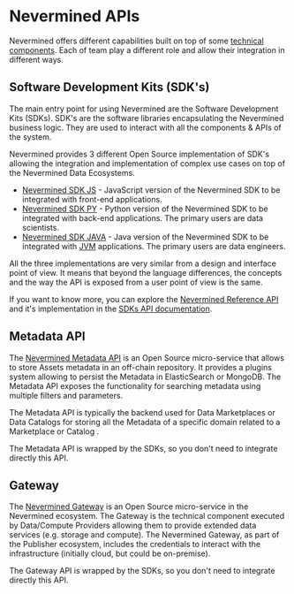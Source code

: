 # Nevermined APIs

Nevermined offers different capabilities built on top of some [technical components](../architecture/components.md).
Each of team play a different role and allow their integration in different ways.

## Software Development Kits (SDK's)

The main entry point for using Nevermined are the Software Development Kits (SDKs).
SDK's are the software libraries encapsulating the Nevermined business logic. They are used to interact with all the
components & APIs of the system.

Nevermined provides 3 different Open Source implementation of SDK's allowing the integration and implementation of
complex use cases on top of the Nevermined Data Ecosystems.

- [Nevermined SDK JS](https://github.com/nevermined-io/sdk-js) - JavaScript version of the Nevermined SDK to be
  integrated with front-end applications.
- [Nevermined SDK PY](https://github.com/nevermined-io/sdk-py) - Python version of the Nevermined SDK to be
  integrated with back-end applications. The primary users are data scientists.
- [Nevermined SDK JAVA](https://github.com/nevermined-io/sdk-java) - Java version of the Nevermined SDK to be
  integrated with [JVM](https://en.wikipedia.org/wiki/Java_virtual_machine) applications. The primary users are
  data engineers.

All the three implementations are very similar from a design and interface point of view.
It means that beyond the language differences, the concepts and the way the API is exposed from a user point of view
is the same.

If you want to know more, you can explore the [Nevermined Reference API](../api/reference/api-reference-latest.md) and it's
implementation in the [SDKs API documentation](../api/SDK.md).


## Metadata API

The [Nevermined Metadata API](https://github.com/nevermined-io/metadata)
is an Open Source micro-service that allows to store Assets metadata in an
off-chain repository. It provides a plugins system allowing to persist the
Metadata in ElasticSearch or MongoDB. The Metadata API exposes the functionality
 for searching metadata using multiple filters and parameters.

The Metadata API is typically the backend used for Data Marketplaces or Data
Catalogs for storing all the Metadata of a specific domain related to a
Marketplace or Catalog .

The Metadata API is wrapped by the SDKs, so you don't need to integrate directly this API.

## Gateway

The [Nevermined Gateway](https://github.com/nevermined-io/gateway) is an
Open Source micro-service in the Nevermined ecosystem. The Gateway is the
technical component executed by Data/Compute Providers allowing them to provide
extended data services (e.g. storage and compute). The Nevermined Gateway, as
part of the Publisher ecosystem, includes the credentials to interact with the
infrastructure (initially cloud, but could be on-premise).

The Gateway API is wrapped by the SDKs, so you don't need to integrate directly this API.
